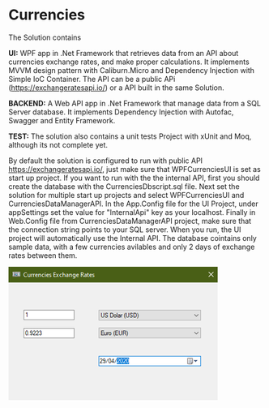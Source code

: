 # Currencies

The Solution contains

**UI:**  WPF app in .Net Framework that retrieves data from an API about currencies exchange rates, and make proper calculations. It implements MVVM design pattern with Caliburn.Micro and Dependency Injection with Simple IoC Container. The API can be a public APi (https://exchangeratesapi.io/) or a API built in the same Solution.

**BACKEND:** A Web API app in .Net Framework that manage data from a SQL Server database. It implements Dependency Injection with Autofac, Swagger and Entity Framework.

**TEST:** The solution also contains a unit tests Project with xUnit and Moq, although its not complete yet.

By default the solution is configured to run with public API https://exchangeratesapi.io/, just make sure that WPFCurrenciesUI is set as start up project. 
If you want to run with the the internal API, first you should create the database with the CurrenciesDbscript.sql file. Next set the solution for multiple start up projects and select WPFCurrenciesUI and CurrenciesDataManagerAPI. In the App.Config file for the UI Project, under appSettings set the value for "InternalApi" key as your localhost.
Finally in Web.Config file from CurrenciesDataManagerAPI project, make sure that the connection string points to your SQL server. When you run, the UI project will automatically use the Internal API.
The database cointains only sample data, with a few currencies avilables and only 2 days of exchange rates between them.


![Screenshot](https://github.com/giacommits/Currencies/blob/master/Images/screenshot.png)
